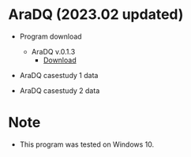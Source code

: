 # AraDQ (2023.02 updated)
- Program download
   - AraDQ v.0.1.3 
      - <a href="https://drive.google.com/file/d/1XkqQfinxOfak0U0sKG3d3Sf268zxGYkO/view?usp=sharing">Download</a>


- AraDQ casestudy 1 data
- AraDQ casestudy 2 data
# Note
- This program was tested on Windows 10.

